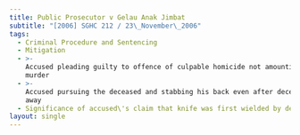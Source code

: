 ```yaml
---
title: Public Prosecutor v Gelau Anak Jimbat
subtitle: "[2006] SGHC 212 / 23\_November\_2006"
tags:
  - Criminal Procedure and Sentencing
  - Mitigation
  - >-
    Accused pleading guilty to offence of culpable homicide not amounting to
    murder
  - >-
    Accused pursuing the deceased and stabbing his back even after deceased ran
    away
  - Significance of accused\'s claim that knife was first wielded by deceased
layout: single
---
```


